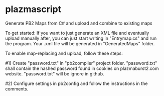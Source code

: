 # plazmascript
Generate PB2 Maps from C# and upload and combine to existing maps

To get started:
If you want to just generate an XML file and eventually upload manually after, you can just start writing in "Entrymap.cs" and run the program. Your .xml file will be generated in "GeneratedMaps" folder.



To enable map-replacing and upload, follow these steps:


#1) Create "password.txt" in "pb2compiler" project folder.
"password.txt" shall contain the hashed password found in cookies on plazmaburst2.com website.
"password.txt" will be ignore in github.


#2) Configure settings in pb2config and follow the instructions in the comments.
